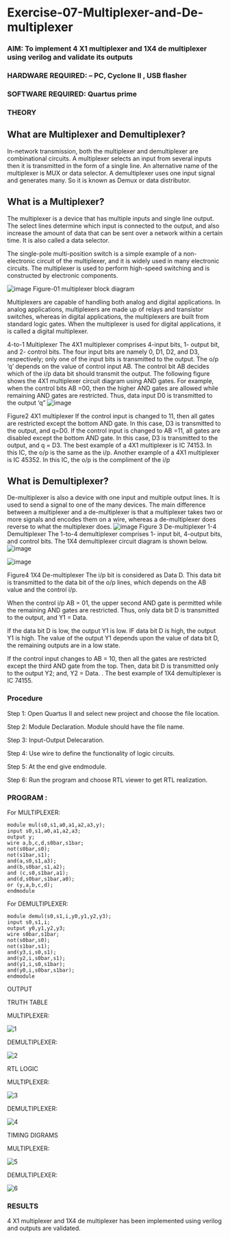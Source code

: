 # Exercise-07-Multiplexer-and-De-multiplexer
### AIM: To implement 4 X1 multiplexer and 1X4 de multiplexer using verilog and validate its outputs
### HARDWARE REQUIRED:  – PC, Cyclone II , USB flasher
### SOFTWARE REQUIRED:   Quartus prime
### THEORY 

## What are Multiplexer and Demultiplexer?
In-network transmission, both the multiplexer and demultiplexer are combinational circuits. A multiplexer selects an input from several inputs then it is transmitted in the form of a single line. An alternative name of the multiplexer is MUX or data selector. A demultiplexer uses one input signal and generates many. So it is known as Demux or data distributor.

## What is a Multiplexer?
The multiplexer is a device that has multiple inputs and single line output. The select lines determine which input is connected to the output, and also increase the amount of data that can be sent over a network within a certain time. It is also called a data selector.

The single-pole multi-position switch is a simple example of a non-electronic circuit of the multiplexer, and it is widely used in many electronic circuits. The multiplexer is used to perform high-speed switching and is constructed by electronic components.

![image](https://user-images.githubusercontent.com/36288975/170912485-73c395c7-23c0-4e78-a53d-a2f0d07d9662.png)
          Figure-01 multiplexer block diagram 

Multiplexers are capable of handling both analog and digital applications. In analog applications, multiplexers are made up of relays and transistor switches, whereas in digital applications, the multiplexers are built from standard logic gates. When the multiplexer is used for digital applications, it is called a digital multiplexer.

4-to-1 Multiplexer
The 4X1 multiplexer comprises 4-input bits, 1- output bit, and 2- control bits. The four input bits are namely 0, D1, D2, and D3, respectively; only one of the input bits is transmitted to the output. The o/p ‘q’ depends on the value of control input AB. The control bit AB decides which of the i/p data bit should transmit the output. The following figure shows the 4X1 multiplexer circuit diagram using AND gates. For example, when the control bits AB =00, then the higher AND gates are allowed while remaining AND gates are restricted. Thus, data input D0 is transmitted to the output ‘q”
![image](https://user-images.githubusercontent.com/36288975/170912568-3598c60a-5035-41f3-b0c4-ccedba13aca5.png)


Figure2 4X1 multiplexer 
If the control input is changed to 11, then all gates are restricted except the bottom AND gate. In this case, D3 is transmitted to the output, and q=D0. If the control input is changed to AB =11, all gates are disabled except the bottom AND gate. In this case, D3 is transmitted to the output, and q = D3. The best example of a 4X1 multiplexer is IC 74153. In this IC, the o/p is the same as the i/p. Another example of a 4X1 multiplexer is IC 45352. In this IC, the o/p is the compliment of the i/p


## What is Demultiplexer?
De-multiplexer is also a device with one input and multiple output lines. It is used to send a signal to one of the many devices. The main difference between a multiplexer and a de-multiplexer is that a multiplexer takes two or more signals and encodes them on a wire, whereas a de-multiplexer does reverse to what the multiplexer does.
![image](https://user-images.githubusercontent.com/36288975/170912606-a30e4b74-1726-4430-b245-2c3c3d9c232d.png)
Figure 3 De-multiplexer 
1-4 Demultiplexer
The 1-to-4 demultiplexer comprises 1- input bit, 4-output bits, and control bits. The 1X4 demultiplexer circuit diagram is shown below.![image](https://user-images.githubusercontent.com/36288975/170912683-00fb746a-1d45-4023-91d1-3a70b841073c.png)

![image](https://user-images.githubusercontent.com/36288975/170912741-7cbd52af-7e0d-4be3-b5c6-6fb9c4eca7c9.png)

Figure4 1X4 De-multiplexer 
The i/p bit is considered as Data D. This data bit is transmitted to the data bit of the o/p lines, which depends on the AB value and the control i/p.

When the control i/p AB = 01, the upper second AND gate is permitted while the remaining AND gates are restricted. Thus, only data bit D is transmitted to the output, and Y1 = Data.

If the data bit D is low, the output Y1 is low. IF data bit D is high, the output Y1 is high. The value of the output Y1 depends upon the value of data bit D, the remaining outputs are in a low state.

If the control input changes to AB = 10, then all the gates are restricted except the third AND gate from the top. Then, data bit D is transmitted only to the output Y2; and, Y2 = Data. . The best example of 1X4 demultiplexer is IC 74155.

 
 
### Procedure
Step 1:
Open Quartus II and select new project and choose the file location.

Step 2:
Module Declaration. Module should have the file name.

Step 3:
Input-Output Delecaration.

Step 4:
Use wire to define the functionality of logic circuits.

Step 5:
At the end give endmodule.

Step 6:
Run the program and choose RTL viewer to get RTL realization.

### PROGRAM :

For MULTIPLEXER:
 ```
module mul(s0,s1,a0,a1,a2,a3,y);
input s0,s1,a0,a1,a2,a3;
output y;
wire a,b,c,d,s0bar,s1bar;
not(s0bar,s0);
not(s1bar,s1);
and(a,s0,s1,a3);
and(b,s0bar,s1,a2);
and (c,s0,s1bar,a1);
and(d,s0bar,s1bar,a0);
or (y,a,b,c,d);
endmodule
```
For DEMULTIPLEXER:
```
module demul(s0,s1,i,y0,y1,y2,y3);
input s0,s1,i;
output y0,y1,y2,y3;
wire s0bar,s1bar;
not(s0bar,s0);
not(s1bar,s1);
and(y3,i,s0,s1);
and(y2,i,s0bar,s1);
and(y1,i,s0,s1bar);
and(y0,i,s0bar,s1bar);
endmodule
```
OUTPUT

TRUTH TABLE

MULTIPLEXER:

![1](https://github.com/NivethaKumar30/Exercise-07-Multiplexer-and-De--multiplexer/assets/119559844/40dbfef2-257f-470c-af02-cc138f820dc8)

DEMULTIPLEXER:

![2](https://github.com/NivethaKumar30/Exercise-07-Multiplexer-and-De--multiplexer/assets/119559844/fc36816b-a7a0-4319-b8cf-da2c0644c7f0)

RTL LOGIC

MULTIPLEXER:

![3](https://github.com/NivethaKumar30/Exercise-07-Multiplexer-and-De--multiplexer/assets/119559844/b3708d4b-1400-456e-8427-9d6a2a71a9f7)

DEMULTIPLEXER:

![4](https://github.com/NivethaKumar30/Exercise-07-Multiplexer-and-De--multiplexer/assets/119559844/0b789b01-aaa1-482f-99f0-ef410ba5f442)

TIMING DIGRAMS

MULTIPLEXER:

![5](https://github.com/NivethaKumar30/Exercise-07-Multiplexer-and-De--multiplexer/assets/119559844/45219106-dd64-4c49-97dc-f78ce32ed015)

DEMULTIPLEXER:

![6](https://github.com/NivethaKumar30/Exercise-07-Multiplexer-and-De--multiplexer/assets/119559844/4ebc1436-8df7-48ea-918a-811ed3a59049)


### RESULTS 

4 X1 multiplexer and 1X4 de multiplexer has been implemented using verilog and outputs are validated.
